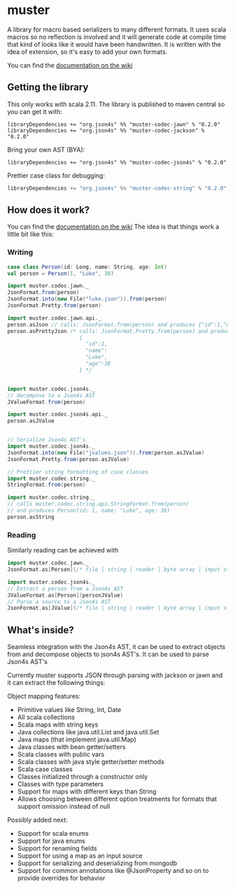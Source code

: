 # muster

A library for macro based serializers to many different formats.
It uses scala macros so no reflection is involved and it will generate code at compile time
that kind of looks like it would have been handwritten.  It is written with the idea of extension, so it's easy to
add your own formats.

You can find the [documentation on the wiki](https://github.com/json4s/muster/wiki)

## Getting the library

This only works with scala 2.11.
The library is published to maven central so you can get it with:

```
libraryDependencies += "org.json4s" %% "muster-codec-jawn" % "0.2.0"
libraryDependencies += "org.json4s" %% "muster-codec-jackson" % "0.2.0"
```

Bring your own AST (BYA):

```
libraryDependencies += "org.json4s" %% "muster-codec-json4s" % "0.2.0"
```

Prettier case class for debugging:

```scala
libraryDependencies += "org.json4s" %% "muster-codec-string" % "0.2.0"
```

## How does it work?

You can find the [documentation on the wiki](https://github.com/json4s/muster/wiki)
The idea is that things work a little bit like this:

### Writing

```scala
case class Person(id: Long, name: String, age: Int)
val person = Person(1, "Luke", 38)

import muster.codec.jawn._
JsonFormat.from(person)
JsonFormat.into(new File("luke.json")).from(person)
JsonFormat.Pretty.from(person)

import muster.codec.jawn.api._
person.asJson // calls: JsonFormat.from(person) and produces {"id":1,"name":"Luke","age":38}
person.asPrettyJson /* calls: JsonFormat.Pretty.from(person) and produces
                       {
                         "id":1,
                         "name":
                         "Luke",
                         "age":38
                       } */


import muster.codec.json4s._
// decompose to a Json4s AST
JValueFormat.from(person)

import muster.codec.json4s.api._
person.asJValue


// Serialize Json4s AST's
import muster.codec.json4s._
JsonFormat.into(new File("jvalues.json")).from(person.asJValue)
JsonFormat.Pretty.from(person.asJValue)

// Prettier string formatting of case classes
import muster.codec.string._
StringFormat.from(person)

import muster.codec.string._
// calls muster.codec.string.api.StringFormat.from(person) 
// and produces Person(id: 1, name: "Luke", age: 38)
person.asString 

```

### Reading

Similarly reading can be achieved with

```scala
import muster.codec.jawn._
JsonFormat.as[Person](/* file | string | reader | byte array | input stream | URL */ input)

import muster.codec.json4s._
// Extract a person from a Json4s AST
JValueFormat.as[Person](personJValue)
// Parse a source to a Json4s AST
JsonFormat.as[JValue](/* file | string | reader | byte array | input stream | URL */ input)
```

## What's inside?

Seamless integration with the Json4s AST, it can be used to extract objects from and decompose objects to json4s AST's.
It can be used to parse Json4s AST's 

Currently muster supports JSON through parsing with jackson or jawn and it can extract the following things:

Object mapping features:
* Primitive values like String, Int, Date
* All scala collections
* Scala maps with string keys
* Java collections like java.util.List and java.util.Set
* Java maps (that implement java.util.Map)
* Java classes with bean getter/setters
* Scala classes with public vars
* Scala classes with java style getter/setter methods
* Scala case classes
* Classes initialized through a constructor only
* Classes with type parameters
* Support for maps with different keys than String
* Allows choosing between different option treatments for formats that support omission instead of null

Possibly added next:
* Support for scala enums
* Support for java enums
* Support for renaming fields 
* Support for using a map as an input source
* Support for serializing and deserializing from mongodb
* Support for common annotations like @JsonProperty and so on to provide overrides for behavior
